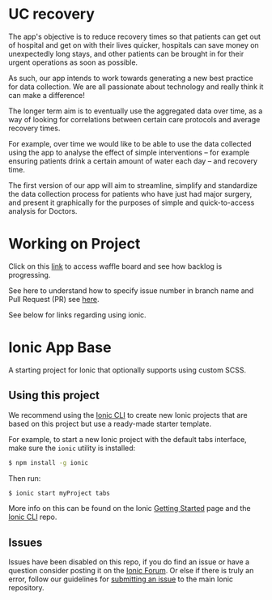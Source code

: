 UC recovery
=====================

The app's objective is to reduce recovery times so that patients can get out of hospital and get on with their lives quicker, hospitals can save money on unexpectedly long stays, and other patients can be brought in for their urgent operations as soon as possible.

As such, our app intends to work towards generating a new best practice for data collection.  We are all passionate about technology and really think it can make a difference!

The longer term aim is to eventually use the aggregated data over time, as a way of looking for correlations between certain care protocols and average recovery times. 

For example, over time we would like to be able to use the data collected using the app to analyse the effect of simple interventions – for example ensuring patients drink a certain amount of water each day – and recovery time.

The first version of our app will aim to streamline, simplify and standardize the data collection process for patients who have just had major surgery, and present it graphically for the purposes of simple and quick-to-access analysis for Doctors.
 
Working on Project
====================

Click on this [link](https://waffle.io/ezzye/ucrecovery/join) to access waffle board and see how backlog is progressing.

See here to understand how to specify issue number in branch name and Pull Request (PR) see [here](https://github.com/waffleio/waffle.io/wiki/Recommended-Workflow-Using-Pull-Requests-&-Automatic-Work-Tracking).

See below for links regarding using ionic.



Ionic App Base
=====================

A starting project for Ionic that optionally supports using custom SCSS.

## Using this project

We recommend using the [Ionic CLI](https://github.com/driftyco/ionic-cli) to create new Ionic projects that are based on this project but use a ready-made starter template.

For example, to start a new Ionic project with the default tabs interface, make sure the `ionic` utility is installed:

```bash
$ npm install -g ionic
```

Then run: 

```bash
$ ionic start myProject tabs
```

More info on this can be found on the Ionic [Getting Started](http://ionicframework.com/getting-started) page and the [Ionic CLI](https://github.com/driftyco/ionic-cli) repo.

## Issues
Issues have been disabled on this repo, if you do find an issue or have a question consider posting it on the [Ionic Forum](http://forum.ionicframework.com/).  Or else if there is truly an error, follow our guidelines for [submitting an issue](http://ionicframework.com/submit-issue/) to the main Ionic repository.
